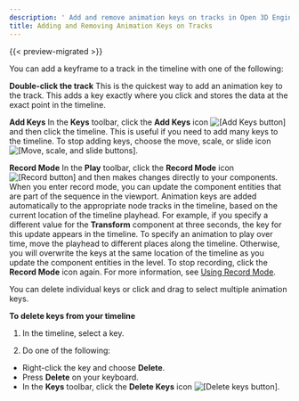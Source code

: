 ```yaml
---
description: ' Add and remove animation keys on tracks in Open 3D Engine''s <guilabel>Track View</guilabel> editor. '
title: Adding and Removing Animation Keys on Tracks
---
```


{{< preview-migrated >}}

You can add a keyframe to a track in the timeline with one of the following:

**Double\-click the track**
This is the quickest way to add an animation key to the track\. This adds a key exactly where you click and stores the data at the exact point in the timeline\.

**Add Keys**
In the **Keys** toolbar, click the **Add Keys** icon ![\[Add Keys button\]](/images/user-guide/cinematics/cinematic-add-keys-track-view-editor.png) and then click the timeline\. This is useful if you need to add many keys to the timeline\. To stop adding keys, choose the move, scale, or slide icon ![\[Move, scale, and slide buttons\]](/images/user-guide/cinematics/cinematics-move-scale-slide-keys-icon-track-view-editor.png)\.

**Record Mode**
In the **Play** toolbar, click the **Record Mode** icon ![\[Record button\]](/images/user-guide/cinematics/cinematics-record-icon-track-view-editor.png) and then makes changes directly to your components\.
When you enter record mode, you can update the component entities that are part of the sequence in the viewport\. Animation keys are added automatically to the appropriate node tracks in the timeline, based on the current location of the timeline playhead\.
For example, if you specify a different value for the **Transform** component at three seconds, the key for this update appears in the timeline\.
To specify an animation to play over time, move the playhead to different places along the timeline\. Otherwise, you will overwrite the keys at the same location of the timeline as you update the component entities in the level\.
To stop recording, click the **Record Mode** icon again\.
For more information, see [Using Record Mode](/docs/user-guide/visualization/cinematics/using-record-mode.md)\.

You can delete individual keys or click and drag to select multiple animation keys\.

**To delete keys from your timeline**

1. In the timeline, select a key\.

1.  Do one of the following:
   + Right\-click the key and choose **Delete**\.
   + Press **Delete** on your keyboard\.
   + In the **Keys** toolbar, click the **Delete Keys** icon ![\[Delete keys button\]](/images/user-guide/cinematics/cinematics-delete-keys-icon-track-view-editor.png)\.
